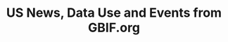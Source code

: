 ---
# Stories about GBIF-mediated US data
title: US News, Data Use and Events from GBIF.org
layout: compose
parallax: true

composition:
  - type: stories
    description: US News, from GBIF.org
    filters:
      # Content Type Filter (Optional)
      # Define which types of content to display. If unspecified, all types are shown.
      contentType: 
        #- DATA_USE
        # Uncomment below to add more content types:
        - NEWS
        #- EVENT
        # - LITERATURE
      
      # Display Limit (Optional)
      # Set the number of items to showcase. Default is 6.
      limit: 3
      # Topic Filters (Optional)
      # Use these codes to filter content by specific topics.
      topics:
        # Uncomment any topics you want to exclude from the block.
        - DNA
        - DATA_PAPER
        - INFRASTRUCTURE
        - TAXONOMY
        - SPECIES_DISTRIBUTIONS
        - PHYLOGENETICS
        - MARINE
        - INVASIVES
        - HUMAN_HEALTH
        - FRESHWATER
        - EVOLUTION
        - ECOSYSTEM_SERVICES
        - ECOLOGY
        - DATA_MANAGEMENT
        - CONSERVATION
        - CLIMATE_CHANGE
        - CITIZEN_SCIENCE
        - BIOGEOGRAPHY
    
  - type: stories
    description: US Data Use, from GBIF.org
    filters:
      # Content Type Filter (Optional)
      # Define which types of content to display. If unspecified, all types are shown.
      contentType: 
        - DATA_USE
        # Uncomment below to add more content types:
        #- NEWS
        #- EVENT
        # - LITERATURE
      
      # Display Limit (Optional)
      # Set the number of items to showcase. Default is 6.
      limit: 3
      # Topic Filters (Optional)
      # Use these codes to filter content by specific topics.
      topics:
        # Uncomment any topics you want to exclude from the block.
        - DNA
        - DATA_PAPER
        - INFRASTRUCTURE
        - TAXONOMY
        - SPECIES_DISTRIBUTIONS
        - PHYLOGENETICS
        - MARINE
        - INVASIVES
        - HUMAN_HEALTH
        - FRESHWATER
        - EVOLUTION
        - ECOSYSTEM_SERVICES
        - ECOLOGY
        - DATA_MANAGEMENT
        - CONSERVATION
        - CLIMATE_CHANGE
        - CITIZEN_SCIENCE
        - BIOGEOGRAPHY
    
  - type: stories
    description: US Events, from GBIF.org
    filters:
      # Content Type Filter (Optional)
      # Define which types of content to display. If unspecified, all types are shown.
      contentType: 
        #- DATA_USE
        # Uncomment below to add more content types:
        #- NEWS
        - EVENT
        # - LITERATURE
      
      # Display Limit (Optional)
      # Set the number of items to showcase. Default is 6.
      limit: 3
      # Topic Filters (Optional)
      # Use these codes to filter content by specific topics.
      topics:
        # Uncomment any topics you want to exclude from the block.
        - DNA
        - DATA_PAPER
        - INFRASTRUCTURE
        - TAXONOMY
        - SPECIES_DISTRIBUTIONS
        - PHYLOGENETICS
        - MARINE
        - INVASIVES
        - HUMAN_HEALTH
        - FRESHWATER
        - EVOLUTION
        - ECOSYSTEM_SERVICES
        - ECOLOGY
        - DATA_MANAGEMENT
        - CONSERVATION
        - CLIMATE_CHANGE
        - CITIZEN_SCIENCE
        - BIOGEOGRAPHY
---